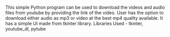 This simple Python program can be used to download the videos and audio files from youtube by providing the link of the video.
User has the option to download either audio as mp3 or video at the best mp4 quality available.
It has a simple UI made from tkinter library.
Libraries Used - tkinter, youtube_dl, pytube
